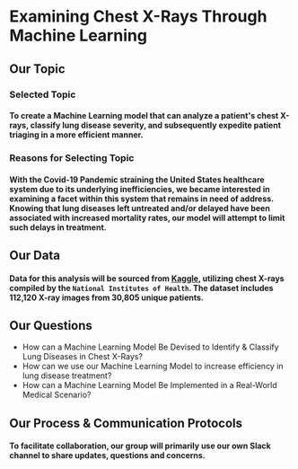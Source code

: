 # Examining Chest X-Rays Through Machine Learning

## Our Topic

### Selected Topic

#### To create a Machine Learning model that can analyze a patient's chest X-rays, classify lung disease severity, and subsequently expedite patient triaging in a more efficient manner. 

### Reasons for Selecting Topic

#### With the Covid-19 Pandemic straining the United States healthcare system due to its underlying inefficiencies, we became interested in examining a facet within this system that remains in need of address. Knowing that lung diseases left untreated and/or delayed have been associated with increased mortality rates, our model will attempt to limit such delays in treatment. 

## Our Data 

#### Data for this analysis will be sourced from [Kaggle](https://www.kaggle.com/datasets/nih-chest-xrays/data?select=README_CHESTXRAY.pdf), utilizing chest X-rays compiled by the ``National Institutes of Health``. The dataset includes 112,120 X-ray images from 30,805 unique patients. 

## Our Questions 

* How can a Machine Learning Model Be Devised to Identify & Classify Lung Diseases in Chest X-Rays?
* How can we use our Machine Learning Model to increase efficiency in lung disease treatment?
* How can a Machine Learning Model Be Implemented in a Real-World Medical Scenario? 

## Our Process & Communication Protocols

#### To facilitate collaboration, our group will primarily use our own Slack channel to share updates, questions and concerns.
